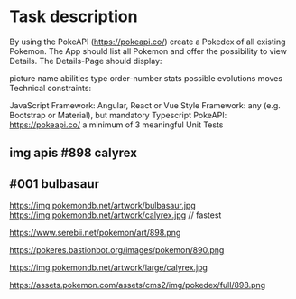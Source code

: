 # Task description

By using the PokeAPI (<https://pokeapi.co/>) create a Pokedex of all existing Pokemon. The App should list all Pokemon and offer the possibility to view Details.
The Details-Page should display:

picture
name
abilities
type
order-number
stats
possible evolutions
moves
Technical constraints:

JavaScript Framework: Angular, React or Vue
Style Framework: any (e.g. Bootstrap or Material), but mandatory
Typescript
PokeAPI: <https://pokeapi.co/>
a minimum of 3 meaningful Unit Tests

## img apis #898 calyrex

## #001 bulbasaur

<https://img.pokemondb.net/artwork/bulbasaur.jpg>         <https://img.pokemondb.net/artwork/calyrex.jpg> // fastest

<https://www.serebii.net/pokemon/art/898.png>

<https://pokeres.bastionbot.org/images/pokemon/890.png>

<https://img.pokemondb.net/artwork/large/calyrex.jpg>

<https://assets.pokemon.com/assets/cms2/img/pokedex/full/898.png>
